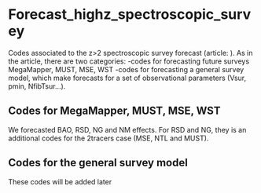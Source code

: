 # Forecast_highz_spectroscopic_survey

Codes associated to the z>2 spectroscopic survey forecast (article: ). 
As in the article, there are two categories: 
-codes for forecasting future surveys MegaMapper, MUST, MSE, WST
-codes for forecasting a general survey model, which make forecasts for a set of observational parameters (Vsur, pmin, NfibTsur...). 

## Codes for MegaMapper, MUST, MSE, WST
We forecasted BAO, RSD, NG and NM effects. For RSD and NG, they is an additional codes for the 2tracers case (MSE, NTL and MUST).

## Codes for the general survey model
These codes will be added later

